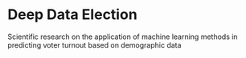 # Deep Data Election
Scientific research on the application of machine learning methods in predicting voter turnout based on demographic data
